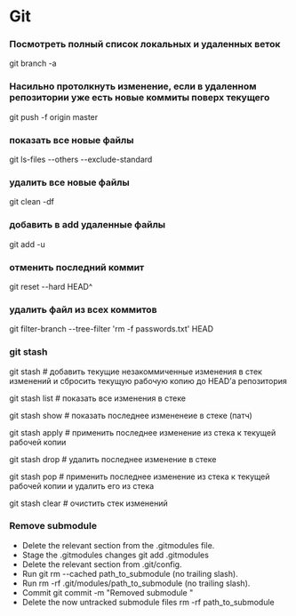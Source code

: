 # Git

### Посмотреть полный список локальных и удаленных веток
git branch -a

### Насильно протолкнуть изменение, если в удаленном репозитории уже есть новые коммиты поверх текущего
git push -f origin master


### показать все новые файлы 
git ls-files --others --exclude-standard

### удалить все новые файлы
git clean -df

### добавить в add удаленные файлы
git add -u

### отменить последний коммит 
git reset --hard HEAD^

### удалить файл из всех коммитов
git filter-branch --tree-filter 'rm -f passwords.txt' HEAD


### git stash
git stash # добавить текущие незакоммиченные изменения в стек изменений и сбросить текущую рабочую копию до HEAD’а репозитория

git stash list # показать все изменения в стеке

git stash show # показать последнее измененеие в стеке (патч)

git stash apply # применить последнее изменение из стека к текущей рабочей копии

git stash drop # удалить последнее изменение в стеке

git stash pop # применить последнее изменение из стека к текущей рабочей копии и удалить его из стека

git stash clear # очистить стек изменений

### Remove submodule

- Delete the relevant section from the .gitmodules file.
- Stage the .gitmodules changes git add .gitmodules
- Delete the relevant section from .git/config.
- Run git rm --cached path_to_submodule (no trailing slash).
- Run rm -rf .git/modules/path_to_submodule (no trailing slash).
- Commit git commit -m "Removed submodule <name>"
- Delete the now untracked submodule files rm -rf path_to_submodule
